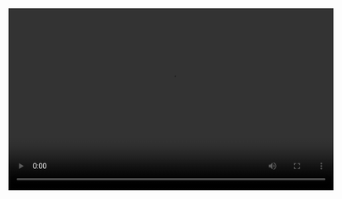 <video width="640" height="360" controls>
  <source src="https://drive.google.com/drive/folders/17isdmRYyFsZ6kH-OwIV0pYwKi380P5tb" type="tipe_video">
</video>